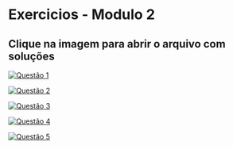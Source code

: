 # Exercicios - Modulo 2
## Clique na imagem para abrir o arquivo com soluções

[![Questão 1](img/Exercicio_01.png "Questão 1")](solucoes/Modulo_2.ipynb)

[![Questão 2](img/Exercicio_02.png "Questão 2")](solucoes/Modulo_2.ipynb)

[![Questão 3](img/Exercicio_03.png "Questão 3")](solucoes/Modulo_2.ipynb)

[![Questão 4](img/Exercicio_04.png "Questão 4")](solucoes/Modulo_2.ipynb)

[![Questão 5](img/Exercicio_05.png "Questão 4")](solucoes/Modulo_2.ipynb)